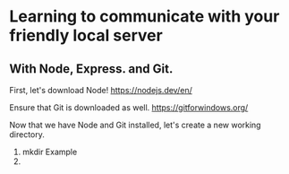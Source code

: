 # Learning to communicate with your friendly local server
## With Node, Express. and Git.

First, let's download Node! https://nodejs.dev/en/

Ensure that Git is downloaded as well. https://gitforwindows.org/

Now that we have Node and Git installed, let's create a new working directory.


1. mkdir Example 
2. 


